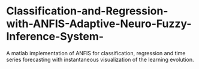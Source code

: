 # Classification-and-Regression-with-ANFIS-Adaptive-Neuro-Fuzzy-Inference-System-
A matlab implementation of ANFIS for classification, regression and time series forecasting with instantaneous visualization of the learning evolution.
